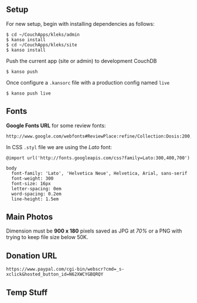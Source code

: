 Setup
-----

For new setup, begin with installing dependencies as follows:

    $ cd ~/CouchApps/kleks/admin
    $ kanso install
    $ cd ~/CouchApps/kleks/site
    $ kanso install

Push the current app (site or admin) to development CouchDB

    $ kanso push

Once configure a `.kansorc` file with a production config named `live`

    $ kanso push live

Fonts
-----

**Google Fonts URL** for some review fonts:

    http://www.google.com/webfonts#ReviewPlace:refine/Collection:Dosis:200,400,700|Lato:300,400,700|Droid+Serif:400,700,400italic,700italic

In CSS `.styl` file we are using the _Lato_ font:

    @import url('http://fonts.googleapis.com/css?family=Lato:300,400,700')

    body
      font-family: 'Lato', 'Helvetica Neue', Helvetica, Arial, sans-serif
      font-weight: 300
      font-size: 16px
      letter-spacing: 0em
      word-spacing: 0.2em
      line-height: 1.5em

Main Photos
-----------

Dimension must be **900 x 180** pixels saved as JPG at _70%_ or a PNG with trying to keep file size below 50K.


Donation URL
------------

    https://www.paypal.com/cgi-bin/webscr?cmd=_s-xclick&hosted_button_id=N62XWCYGBQRQY

Temp Stuff
----------

